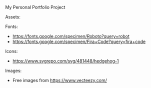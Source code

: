 My Personal Portfolio Project

Assets:

Fonts:
  - https://fonts.google.com/specimen/Roboto?query=robot
  - https://fonts.google.com/specimen/Fira+Code?query=fira+code

Icons:
  - https://www.svgrepo.com/svg/481448/hedgehog-1

Images:
  - Free images from https://www.vecteezy.com/